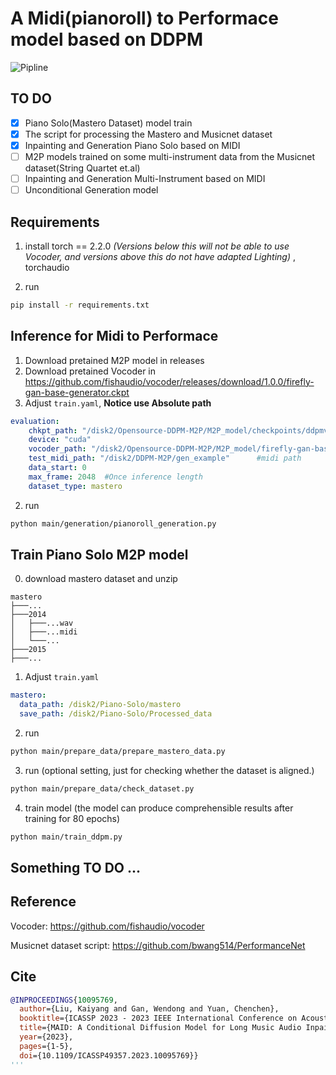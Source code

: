 # A Midi(pianoroll) to Performace model based on DDPM
![](imgs/generation_example.png "Pipline")
## TO DO
- [x] Piano Solo(Mastero Dataset) model train
- [x] The script for processing the Mastero and Musicnet dataset
- [x] Inpainting and Generation Piano Solo based on MIDI
- [ ]  M2P models trained on some multi-instrument data from the Musicnet dataset(String Quartet et.al)
- [ ]  Inpainting and Generation Multi-Instrument based on MIDI
- [ ]  Unconditional Generation model
## Requirements
1. install torch == 2.2.0 *(Versions below this will not be able to use Vocoder, and versions above this do not have adapted Lighting)* , torchaudio

2. run
```bash
pip install -r requirements.txt
```
## Inference for Midi to Performace
1. Download pretained M2P model in releases
2. Download pretained Vocoder in https://github.com/fishaudio/vocoder/releases/download/1.0.0/firefly-gan-base-generator.ckpt
3. Adjust `train.yaml`, 
**Notice use Absolute path**
```yaml
evaluation:
    chkpt_path: "/disk2/Opensource-DDPM-M2P/M2P_model/checkpoints/ddpmv2-2048-512-2048-2res-epoch=227-loss=0.0271.ckpt"  #M2P model path
    device: "cuda"
    vocoder_path: "/disk2/Opensource-DDPM-M2P/M2P_model/firefly-gan-base-generator.ckpt"      #Vocoder path
    test_midi_path: "/disk2/DDPM-M2P/gen_example"      #midi path
    data_start: 0
    max_frame: 2048  #Once inference length
    dataset_type: mastero  
```

2. run
```bash
python main/generation/pianoroll_generation.py 
```

## Train Piano Solo M2P model
0. download mastero dataset and unzip
```
mastero
├───...
├───2014
│   ├───...wav
│   ├───...midi
│   └───...
├───2015
├───...
```
1. Adjust `train.yaml`

```yaml
mastero:
  data_path: /disk2/Piano-Solo/mastero    
  save_path: /disk2/Piano-Solo/Processed_data  
```

2. run
```bash
python main/prepare_data/prepare_mastero_data.py 
```
3. run (optional setting, just for checking whether the dataset is aligned.)
```bash
python main/prepare_data/check_dataset.py 
```
4. train model (the model can produce comprehensible results after training for 80 epochs)
```bash
python main/train_ddpm.py 
```

## Something TO DO ...

## Reference
Vocoder: https://github.com/fishaudio/vocoder 

Musicnet dataset script: https://github.com/bwang514/PerformanceNet
## Cite
```bibtex
@INPROCEEDINGS{10095769,
  author={Liu, Kaiyang and Gan, Wendong and Yuan, Chenchen},
  booktitle={ICASSP 2023 - 2023 IEEE International Conference on Acoustics, Speech and Signal Processing (ICASSP)}, 
  title={MAID: A Conditional Diffusion Model for Long Music Audio Inpainting}, 
  year={2023},
  pages={1-5},
  doi={10.1109/ICASSP49357.2023.10095769}}
'''

